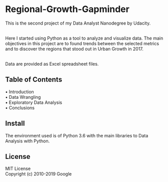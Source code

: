 # Regional-Growth-Gapminder
This is the second project of my Data Analyst Nanodegree by Udacity. <br/>
 <br/>
 
Here I started using Python as a tool to analyze and visualize data. 
The main objectives in this project are to found trends between the selected metrics and to discover the regions that stood out in Urban Growth in 2017. <br/>

<br/>
Data are provided as Excel spreadsheet files.

## Table of Contents
•	Introduction<br/>
•	Data Wrangling<br/>
•	Exploratory Data Analysis<br/>
•	Conclusions<br/>

## Install
The environment used is of Python 3.6 with the main libraries to Data Analysis with Python.

## License
MIT License<br/>
Copyright (c) 2010-2019 Google

